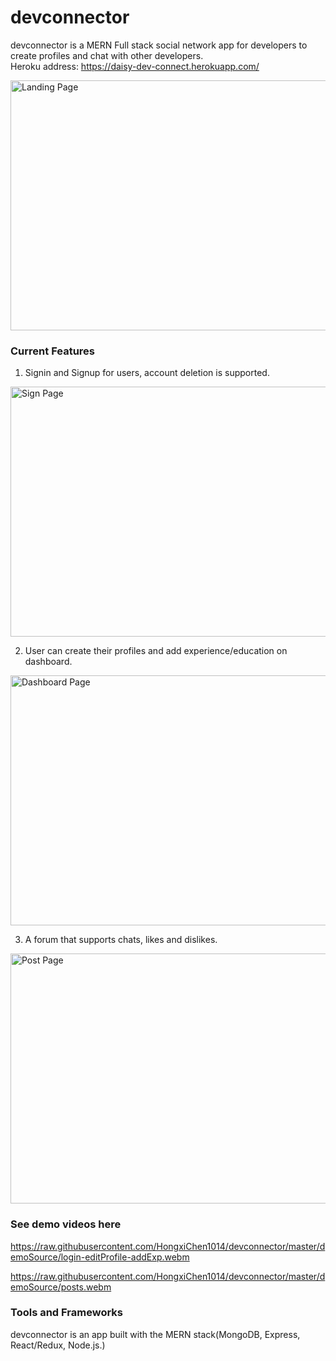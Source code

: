 # devconnector
devconnector is a MERN Full stack social network app for developers to create profiles and chat with other developers.<br />
Heroku address: https://daisy-dev-connect.herokuapp.com/

<img src="https://github.com/HongxiChen1014/devconnector/blob/master/demoSource/Landing.png" alt="Landing Page" width="600" height="400">

### Current Features
1. Signin and Signup for users, account deletion is supported.
<img src="https://github.com/HongxiChen1014/devconnector/blob/master/demoSource/signin.png" alt="Sign Page" width="600" height="400">

2. User can create their profiles and add experience/education on dashboard.
<img src="https://github.com/HongxiChen1014/devconnector/blob/master/demoSource/dashboard.png" alt="Dashboard Page" width="600" height="400">

3. A forum that supports chats, likes and dislikes.
<img src="https://github.com/HongxiChen1014/devconnector/blob/master/demoSource/Posts.png" alt="Post Page" width="600" height="400">

### See demo videos here
https://raw.githubusercontent.com/HongxiChen1014/devconnector/master/demoSource/login-editProfile-addExp.webm

https://raw.githubusercontent.com/HongxiChen1014/devconnector/master/demoSource/posts.webm

### Tools and Frameworks
devconnector is an app built with the MERN stack(MongoDB, Express, React/Redux, Node.js.)